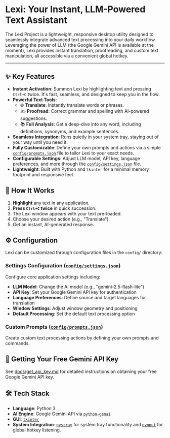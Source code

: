 # Lexi: Your Instant, LLM-Powered Text Assistant

The Lexi Project is a lightweight, responsive desktop utility designed to seamlessly integrate advanced text processing into your daily workflow. Leveraging the power of LLM (the Google Gemini API is available at the moment), Lexi provides instant translation, proofreading, and custom text manipulation, all accessible via a convenient global hotkey.

---

## ✨ Key Features

* **Instant Activation**: Summon Lexi by highlighting text and pressing `Ctrl+C` twice. It's fast, seamless, and designed to keep you in the flow.
* **Powerful Text Tools**:
  * 🌐 **Translate**: Instantly translate words or phrases.
  * ✍️ **Proofread**: Correct grammar and spelling with AI-powered suggestions.
  * 📚 **Full Analysis**: Get a deep-dive into any word, including definitions, synonyms, and example sentences.
* **Seamless Integration**: Runs quietly in your system tray, staying out of your way until you need it.
* **Fully Customizable**: Define your own prompts and actions via a simple [`config/prompts.json`](config/prompts.json:1) file to tailor Lexi to your exact needs.
* **Configurable Settings**: Adjust LLM model, API key, language preferences, and more through the [`config/settings.json`](config/settings.json:1) file.
* **Lightweight**: Built with Python and `tkinter` for a minimal memory footprint and responsive feel.

## 🚀 How It Works

1. **Highlight** any text in any application.
2. **Press `Ctrl+C` twice** in quick succession.
3. The Lexi window appears with your text pre-loaded.
4. Choose your desired action (e.g., "Translate").
5. Get an instant, AI-generated response.

## ⚙️ Configuration

Lexi can be customized through configuration files in the `config/` directory:

### Settings Configuration ([`config/settings.json`](config/settings.json:1))

Configure core application settings including:

* **LLM Model**: Change the AI model (e.g., "gemini-2.5-flash-lite")
* **API Key**: Set your Google Gemini API key for authentication
* **Language Preferences**: Define source and target languages for translation
* **Window Settings**: Adjust window geometry and positioning
* **Default Processing**: Set the default text processing option

### Custom Prompts ([`config/prompts.json`](config/prompts.json:1))

Create custom text processing actions by defining your own prompts and commands.

## 🔑 Getting Your Free Gemini API Key

See [docs/get_api_key.md](docs/get_api_key.md) for detailed instructions on obtaining your free Google Gemini API key.

## 🛠️ Tech Stack

* **Language**: Python 3
* **AI Engine**: Google Gemini API via [`python-genai`](https://github.com/googleapis/python-genai)
* **GUI**: [`tkinter`](https://docs.python.org/3/library/tkinter.html)
* **System Integration**: [`pystray`](https://pystray.readthedocs.io/) for system tray functionality and [`pynput`](https://pynput.readthedocs.io/) for global hotkey listening.
